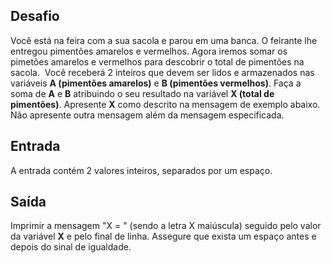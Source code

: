 ## Desafio

Você está na feira com a sua sacola e parou em uma banca. O feirante 
lhe entregou pimentões amarelos e vermelhos. Agora iremos somar os 
pimetões amarelos e vermelhos para descobrir o total de pimentões na 
sacola.  Você receberá 2 inteiros que devem ser lidos e armazenados nas 
variáveis **A (pimentões amarelos)** e **B (pimentões vermelhos)**. Faça a soma de **A** e **B** atribuindo o seu resultado na variável **X (total de pimentões)**. Apresente **X** como descrito na mensagem de exemplo abaixo. Não apresente outra mensagem além da mensagem especificada.

## Entrada

A entrada contém 2 valores inteiros, separados por um espaço.

## Saída

Imprimir a mensagem "X = " (sendo a letra X maiúscula) seguido pelo valor da variável  **X**  e pelo final de linha. Assegure que exista um espaço antes e depois do sinal de igualdade.